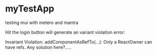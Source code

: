 # myTestApp
testing mui with metero and mantra

Hit the login button will generate an variant violation error:

 Invariant Violation: addComponentAsRefTo(...): Only a ReactOwner can have refs. Any solution here?.....
